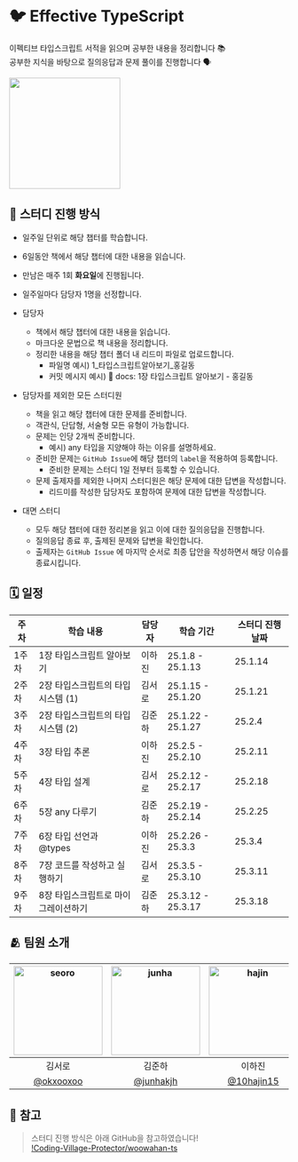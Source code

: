 # 🐦 Effective TypeScript
이펙티브 타입스크립트 서적을 읽으며 공부한 내용을 정리합니다 📚  
공부한 지식을 바탕으로 질의응답과 문제 풀이를 진행합니다 🗣️  
  
<img width='200' src='https://github.com/user-attachments/assets/2d3da055-1889-4509-b70d-78d3f7482ea5' />
  
## 📌 스터디 진행 방식
- 일주일 단위로 해당 챕터를 학습합니다.
- 6일동안 책에서 해당 챕터에 대한 내용을 읽습니다.
- 만남은 매주 1회 **화요일**에 진행됩니다.
- 일주일마다 담당자 1명을 선정합니다.
  
- 담당자
  - 책에서 해당 챕터에 대한 내용을 읽습니다.
  - 마크다운 문법으로 책 내용을 정리합니다.
  - 정리한 내용을 해당 챕터 폴더 내 리드미 파일로 업로드합니다.
    - 파일명 예시) 1_타입스크립트알아보기_홍길동
    - 커밋 메시지 예시) 📝 docs: 1장 타입스크립트 알아보기 - 홍길동
      
- 담당자를 제외한 모든 스터디원
  - 책을 읽고 해당 챕터에 대한 문제를 준비합니다.
  - 객관식, 단답형, 서술형 모든 유형이 가능합니다.
  - 문제는 인당 2개씩 준비합니다.
    - 예시) any 타입을 지양해야 하는 이유를 설명하세요.
  - 준비한 문제는 `GitHub Issue`에 해당 챕터의 `label`을 적용하여 등록합니다.
    - 준비한 문제는 스터디 1일 전부터 등록할 수 있습니다.
  - 문제 출제자를 제외한 나머지 스터디원은 해당 문제에 대한 답변을 작성합니다.
    - 리드미를 작성한 담당자도 포함하여 문제에 대한 답변을 작성합니다.
      
- 대면 스터디
    - 모두 해당 챕터에 대한 정리본을 읽고 이에 대한 질의응답을 진행합니다.
    - 질의응답 종료 후, 출제된 문제와 답변을 확인합니다.
    - 출제자는 `GitHub Issue` 에 마지막 순서로 최종 답안을 작성하면서 해당 이슈를 종료시킵니다.

## 🗓️ 일정
| 주차 | 학습 내용 | 담당자 | 학습 기간 | 스터디 진행 날짜 |
| --- | --- | --- | --- | --- |
| 1주차 | 1장 타입스크립트 알아보기 | 이하진 | 25.1.8 - 25.1.13 | 25.1.14 |
| 2주차 | 2장 타입스크립트의 타입 시스템 (1) | 김서로 | 25.1.15 - 25.1.20 | 25.1.21 |
| 3주차 | 2장 타입스크립트의 타입 시스템 (2) | 김준하 | 25.1.22 - 25.1.27 | 25.2.4 |
| 4주차 | 3장 타입 추론 | 이하진 | 25.2.5 - 25.2.10 | 25.2.11 |
| 5주차 | 4장 타입 설계 | 김서로 | 25.2.12 - 25.2.17 | 25.2.18 |
| 6주차 | 5장 any 다루기 | 김준하 | 25.2.19 - 25.2.14 | 25.2.25 |
| 7주차 | 6장 타입 선언과 @types | 이하진 | 25.2.26 - 25.3.3 | 25.3.4 |
| 8주차 | 7장 코드를 작성하고 실행하기 | 김서로 | 25.3.5 - 25.3.10 | 25.3.11 |
| 9주차 | 8장 타입스크립트로 마이그레이션하기 | 김준하 | 25.3.12 - 25.3.17 | 25.3.18 |

## 🫂 팀원 소개
|<img width="160" alt="seoro" src="https://github.com/user-attachments/assets/57506561-968a-411d-9a20-a03b0bd5c404">|<img width="160" alt="junha" src="https://github.com/user-attachments/assets/eda5fd47-cac4-4164-b893-9d5a7cbcc6ff">|<img width="160" alt="hajin" src="https://github.com/user-attachments/assets/7a8c1379-8ca2-42d0-938a-144ba0aa7d2c">|
|:---:|:---:|:---:|
|김서로|김준하|이하진|
|[@okxooxoo](https://github.com/okxooxoo)|[@junhakjh](https://github.com/junhakjh)|[@10hajin15](https://github.com/10hajin15)|

## 🧷 참고
> 스터디 진행 방식은 아래 GitHub을 참고하였습니다!  
> [!Coding-Village-Protector/woowahan-ts](https://github.com/Coding-Village-Protector/woowahan-ts)
